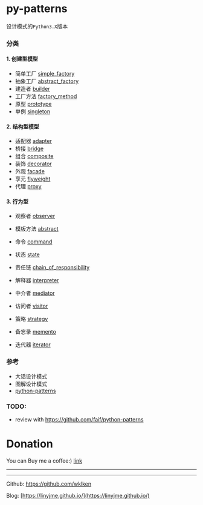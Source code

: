 py-patterns
===========================


设计模式的`Python3.X`版本

### 分类

#### 1. 创建型模型

- 简单工厂 [simple_factory](https://github.com/linyjme/py-patterns/master/Creational/simple_factory.py)
- 抽象工厂 [abstract_factory](https://github.com/linyjme/py-patterns/master/Creational/abstract_factory.py)
- 建造者   [builder](https://github.com/linyjme/py-patterns/master/Creational/builder.py)
- 工厂方法 [factory_method](https://github.com/linyjme/py-patterns/master/Creational/factory_method.py)
- 原型     [prototype](https://github.com/linyjme/py-patterns/master/Creational/prototype.py)
- 单例     [singleton](https://github.com/linyjme/py-patterns/master/Creational/singleton.py)


#### 2. 结构型模型

- 适配器 [adapter](https://github.com/linyjme/py-patterns/master/Structural/adapter.py)
- 桥接   [bridge](https://github.com/linyjme/py-patterns/master/Structural/bridge.py)
- 组合   [composite](https://github.com/linyjme/py-patterns/master/Structural/composite.py)
- 装饰   [decorator](https://github.com/linyjme/py-patterns/master/Structural/decorator.py)
- 外观   [facade](https://github.com/linyjme/py-patterns/master/Structural/facade.py)
- 享元   [flyweight](https://github.com/linyjme/py-patterns/master/Structural/flyweight.py)
- 代理   [proxy](https://github.com/linyjme/py-patterns/master/Structural/proxy.py)

#### 3. 行为型

- 观察者   [observer](https://github.com/linyjme/py-patterns/master/Behavioral/observer.py)
- 模板方法 [abstract](https://github.com/linyjme/py-patterns/master/Behavioral/template_method.py)
- 命令     [command](https://github.com/linyjme/py-patterns/master/Behavioral/command.py)
- 状态     [state](https://github.com/linyjme/py-patterns/master/Behavioral/state.py)
- 责任链   [chain_of_responsibility](https://github.com/linyjme/py-patterns/master/Behavioral/chain_of_responsibility.py)

- 解释器   [interpreter](https://github.com/linyjme/py-patterns/master/Behavioral/interpreter.py)
- 中介者   [mediator](https://github.com/linyjme/py-patterns/master/Behavioral/mediator.py)
- 访问者   [visitor](https://github.com/linyjme/py-patterns/master/Behavioral/visitor.py)
- 策略     [strategy](https://github.com/linyjme/py-patterns/master/Behavioral/strategy.py)
- 备忘录   [memento](https://github.com/linyjme/py-patterns/master/Behavioral/memento.py)
- 迭代器   [iterator](https://github.com/linyjme/py-patterns/master/Behavioral/iterator.py)

### 参考

- 大话设计模式
- 图解设计模式
- [python-patterns](https://github.com/faif/python-patterns)

### TODO:

- review with https://github.com/faif/python-patterns


# Donation

You can Buy me a coffee:)  [link](https://linyjme.github.io/)


------------------------
------------------------



Github: https://github.com/wklken

Blog: [https://linyjme.github.io/](https://linyjme.github.io/)

